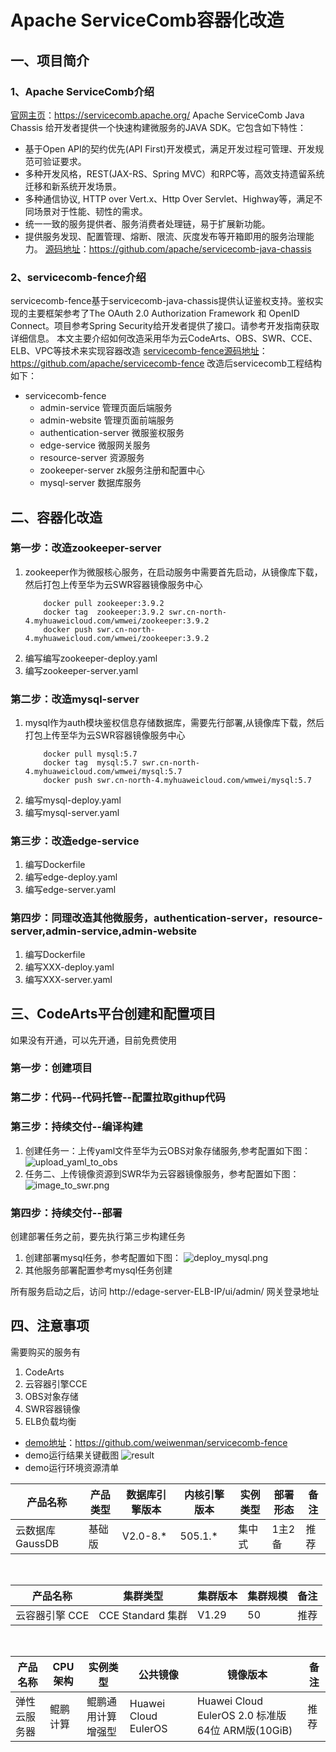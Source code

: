 # Apache ServiceComb容器化改造
## 一、项目简介
### 1、Apache ServiceComb介绍
[官网主页](https://servicecomb.apache.org/)：https://servicecomb.apache.org/
Apache ServiceComb Java Chassis 给开发者提供一个快速构建微服务的JAVA SDK。它包含如下特性：
* 基于Open API的契约优先(API First)开发模式，满足开发过程可管理、开发规范可验证要求。
* 多种开发风格，REST(JAX-RS、Spring MVC）和RPC等，高效支持遗留系统迁移和新系统开发场景。
* 多种通信协议, HTTP over Vert.x、Http Over Servlet、Highway等，满足不同场景对于性能、韧性的需求。
* 统一一致的服务提供者、服务消费者处理链，易于扩展新功能。
* 提供服务发现、配置管理、熔断、限流、灰度发布等开箱即用的服务治理能力。
[源码地址](https://github.com/apache/servicecomb-java-chassis)：https://github.com/apache/servicecomb-java-chassis

### 2、servicecomb-fence介绍
servicecomb-fence基于servicecomb-java-chassis提供认证鉴权支持。鉴权实现的主要框架参考了The OAuth 2.0 Authorization Framework 和 OpenID Connect。项目参考Spring Security给开发者提供了接口。请参考开发指南获取详细信息。
本文主要介绍如何改造采用华为云CodeArts、OBS、SWR、CCE、ELB、VPC等技术来实现容器改造
[servicecomb-fence源码地址](https://github.com/apache/servicecomb-java-chassis)：https://github.com/apache/servicecomb-fence
改造后servicecomb工程结构如下：
- servicecomb-fence
    - admin-service 管理页面后端服务
    - admin-website 管理页面前端服务
    - authentication-server 微服鉴权服务
    - edge-service 微服网关服务
    - resource-server 资源服务
    - zookeeper-server zk服务注册和配置中心
    - mysql-server 数据库服务

## 二、容器化改造

### 第一步：改造zookeeper-server
1. zookeeper作为微服核心服务，在启动服务中需要首先启动，从镜像库下载，然后打包上传至华为云SWR容器镜像服务中心
    ```shell
        docker pull zookeeper:3.9.2
        docker tag  zookeeper:3.9.2 swr.cn-north-4.myhuaweicloud.com/wmwei/zookeeper:3.9.2
        docker push swr.cn-north-4.myhuaweicloud.com/wmwei/zookeeper:3.9.2
    ```
2. 编写编写zookeeper-deploy.yaml
3. 编写zookeeper-server.yaml

### 第二步：改造mysql-server
1. mysql作为auth模块鉴权信息存储数据库，需要先行部署,从镜像库下载，然后打包上传至华为云SWR容器镜像服务中心
    ```shell
        docker pull mysql:5.7
        docker tag  mysql:5.7 swr.cn-north-4.myhuaweicloud.com/wmwei/mysql:5.7
        docker push swr.cn-north-4.myhuaweicloud.com/wmwei/mysql:5.7
    ```
2. 编写mysql-deploy.yaml
3. 编写mysql-server.yaml

### 第三步：改造edge-service
1. 编写Dockerfile
2. 编写edge-deploy.yaml
3. 编写edge-server.yaml

### 第四步：同理改造其他微服务，authentication-server，resource-server,admin-service,admin-website
1. 编写Dockerfile
2. 编写XXX-deploy.yaml
3. 编写XXX-server.yaml

## 三、CodeArts平台创建和配置项目
如果没有开通，可以先开通，目前免费使用
### 第一步：创建项目
### 第二步：代码--代码托管--配置拉取githup代码
### 第三步：持续交付--编译构建
1. 创建任务一：上传yaml文件至华为云OBS对象存储服务,参考配置如下图：
![upload_yaml_to_obs](upload_yaml_to_obs.png)
2. 任务二、上传镜像资源到SWR华为云容器镜像服务，参考配置如下图：
![image_to_swr.png](image_to_swr.png)
### 第四步：持续交付--部署
创建部署任务之前，要先执行第三步构建任务
1. 创建部署mysql任务，参考配置如下图：
![deploy_mysql.png](deploy_mysql.png)
2. 其他服务部署配置参考mysql任务创建

所有服务启动之后，访问 http://edage-server-ELB-IP/ui/admin/ 网关登录地址
## 四、注意事项
需要购买的服务有
1. CodeArts
2. 云容器引擎CCE
3. OBS对象存储
4. SWR容器镜像
5. ELB负载均衡

* [demo地址](https://github.com/weiwenman/servicecomb-fence)：https://github.com/weiwenman/servicecomb-fence
* demo运行结果关键截图
![result](./img/jooq-result.png)
* demo运行环境资源清单

| 产品名称         | 产品类型 | 数据库引擎版本  | 内核引擎版本  | 实例类型 | 部署形态 | 备注  |
|--------------|------|----------|---------|------|------|-----|
| 云数据库 GaussDB | 基础版  | V2.0-8.* | 505.1.* | 集中式  | 1主2备 | 推荐  |

<br />

| 产品名称      | 集群类型             | 集群版本  | 集群规模 | 备注  |
|-----------|------------------|-------|------|-----|
| 云容器引擎 CCE | CCE Standard 集群  | V1.29 | 50   | 推荐  |

<br />

| 产品名称   | CPU架构 | 	实例类型     | 公共镜像                 | 镜像版本                                         | 备注  |
|--------|-------|-----------|----------------------|----------------------------------------------|-----|
| 弹性云服务器 | 鲲鹏计算  | 鲲鹏通用计算增强型 | Huawei Cloud EulerOS | Huawei Cloud EulerOS 2.0 标准版 64位 ARM版(10GiB) | 推荐  |
